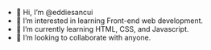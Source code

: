 - 👋 Hi, I’m @eddiesancui
- 👀 I’m interested in learning Front-end web development.
- 🌱 I’m currently learning HTML, CSS, and Javascript.
- 💞️ I’m looking to collaborate with anyone.

<!---
eddiesancui/eddiesancui is a ✨ special ✨ repository because its `README.md` (this file) appears on your GitHub profile.
You can click the Preview link to take a look at your changes.
--->
